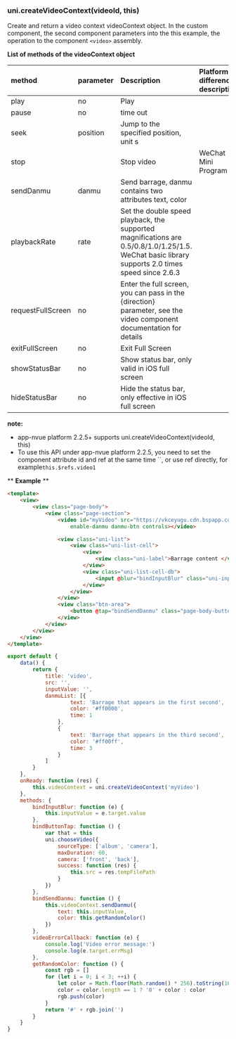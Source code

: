 ### uni.createVideoContext(videoId, this)
 Create and return a video context videoContext object. In the custom component, the second component parameters into the this example, the operation to the component  ``<video>`` assembly. 

 **List of methods of the videoContext object** 

| **method** | **parameter** | **Description** | **Platform difference description** 
|:-|:-|:-|:-|
|play| no | Play ||
|pause| no | time out ||
|seek|position| Jump to the specified position, unit s ||
|stop|| Stop video | WeChat Mini Program |
|sendDanmu|danmu| Send barrage, danmu contains two attributes text, color ||
|playbackRate|rate| Set the double speed playback, the supported magnifications are 0.5/0.8/1.0/1.25/1.5. WeChat basic library supports 2.0 times speed since 2.6.3 ||
|requestFullScreen| no | Enter the full screen, you can pass in the {direction} parameter, see the video component documentation for details ||
|exitFullScreen| no | Exit Full Screen ||
|showStatusBar| no | Show status bar, only valid in iOS full screen |
|hideStatusBar|no| Hide the status bar, only effective in iOS full screen |

 **note:** 
- app-nvue platform 2.2.5+ supports uni.createVideoContext(videoId, this)
- To use this API under app-nvue platform 2.2.5, you need to set the component attribute id and ref at the same time ``, or use ref directly, for example`this.$refs.video1`

** **Example** **

```html
<template>
	<view>
		<view class="page-body">
			<view class="page-section">
				<video id="myVideo" src="https://vkceyugu.cdn.bspapp.com/VKCEYUGU-uni-app-doc/360e4b20-4f4b-11eb-8a36-ebb87efcf8c0.mp4" @error="videoErrorCallback" :danmu-list="danmuList"
				    enable-danmu danmu-btn controls></video>

				<view class="uni-list">
					<view class="uni-list-cell">
						<view>
							<view class="uni-label">Barrage content </view>
						</view>
						<view class="uni-list-cell-db">
							<input @blur="bindInputBlur" class="uni-input" type="text" placeholder="Enter the barrage content here" />
						</view>
					</view>
				</view>
				<view class="btn-area">
					<button @tap="bindSendDanmu" class="page-body-button" formType="submit">Send barrage </button>
				</view>
			</view>
		</view>
	</view>
</template>
```
```javascript
export default {
	data() {
		return {
			title: 'video',
			src: '',
			inputValue: '',
			danmuList: [{
					text: 'Barrage that appears in the first second',
					color: '#ff0000',
					time: 1
				},
				{
					text: 'Barrage that appears in the third second',
					color: '#ff00ff',
					time: 3
				}
			]
		}
	},
	onReady: function (res) {
		this.videoContext = uni.createVideoContext('myVideo')
	},
	methods: {
		bindInputBlur: function (e) {
			this.inputValue = e.target.value
		},
		bindButtonTap: function () {
			var that = this
			uni.chooseVideo({
				sourceType: ['album', 'camera'],
				maxDuration: 60,
				camera: ['front', 'back'],
				success: function (res) {
					this.src = res.tempFilePath
				}
			})
		},
		bindSendDanmu: function () {
			this.videoContext.sendDanmu({
				text: this.inputValue,
				color: this.getRandomColor()
			})
		},
		videoErrorCallback: function (e) {
			console.log('Video error message:')
			console.log(e.target.errMsg)
		},
		getRandomColor: function () {
			const rgb = []
			for (let i = 0; i < 3; ++i) {
				let color = Math.floor(Math.random() * 256).toString(16)
				color = color.length == 1 ? '0' + color : color
				rgb.push(color)
			}
			return '#' + rgb.join('')
		}
	}
}
```
